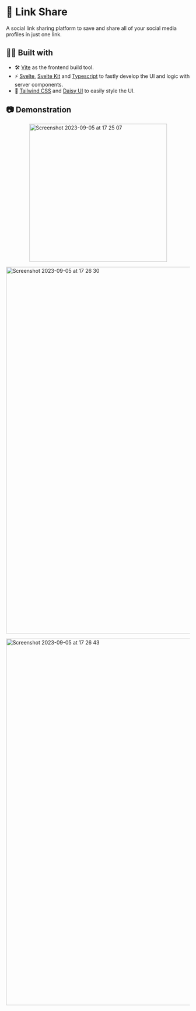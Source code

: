 # 🔗 Link Share

A social link sharing platform to save and share all of your social media profiles in just one link.

## 👷‍♂️ Built with

- 🛠️ [Vite](https://vitejs.dev/) as the frontend build tool.
- ⚡️ [Svelte](https://svelte.dev/), [Svelte Kit](https://kit.svelte.dev/) and [Typescript](https://www.typescriptlang.org/) to fastly develop the UI and logic with server components.
- 🎨 [Tailwind CSS](https://mui.com/) and [Daisy UI](https://daisyui.com/) to easily style the UI.

## 📷 Demonstration

<div style="display: flex; flex-flow: column nowrap; gap: 1em; justify-content: center; align-items: center;">
  <img width="377" alt="Screenshot 2023-09-05 at 17 25 07" src="https://github.com/gbbelloponce/link-share/assets/71038813/b5bc48f7-f6fe-4776-a9ef-287dd5f836c8">

  <img width="1002" alt="Screenshot 2023-09-05 at 17 26 30" src="https://github.com/gbbelloponce/link-share/assets/71038813/273f59ce-1787-49da-8cdd-aade232998ce">

  <img width="1002" alt="Screenshot 2023-09-05 at 17 26 43" src="https://github.com/gbbelloponce/link-share/assets/71038813/e7e8504e-1274-493b-9f88-9da5a3a5232b">
</div>
